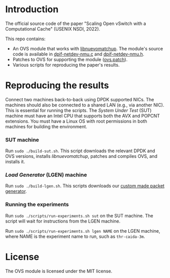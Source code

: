 # Introduction                                                                     
The official source code of the paper "Scaling Open vSwitch with a Computational Cache" (USENIX NSDI, 2022).

This repo contains:                      
   * An OVS module that works with [libnuevomatchup](https://alonrashelbach.com/libnuevomatchup). The module's source code is available in [dpif-netdev-nmu.c](dpif-netdev-nmu.c) and [dpif-netdev-nmu.h](dpif-netdev-nmu.h).
   * Patches to OVS for supporting the module ([ovs.patch](ovs.patch)).
   * Various scripts for reproducing the paper's results.                          
                                                                                   
# Reproducing the results                                                          
                                                                                   
Connect two machines back-to-back using DPDK supported NICs. The machines should also be connected to a shared LAN (e.g., via another NIC). This is essential for running the scripts.
The *System Under Test* (SUT) machine must have an Intel CPU that supports both the AVX and POPCNT extensions.
You must have a Linux OS with root permissions in both machines for building the environment.

### SUT machine
Run ```sudo ./build-sut.sh```. This script downloads the relevant DPDK and OVS versions, installs *libnuevomatchup*, patches and compiles OVS, and installs it.

### *Load Generator* (LGEN) machine
Run ```sudo ./build-lgen.sh```. This scripts downloads our [custom made packet generator](https://github.com/alonrs/simple-packet-gen).

### Running the experiments
Run ```sudo ./scripts/run-experiments.sh sut``` on the SUT machine. The script will wait for instructions from the LGEN machine.

Run ```sudo ./scripts/run-experiments.sh lgen NAME``` on the LGEN machine, where NAME is the experiment name to run, such as `thr-caida-3m`.

# License

The OVS module is licensed under the MIT license.
